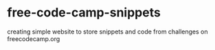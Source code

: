 # free-code-camp-snippets
creating simple website to store snippets and code from challenges on freecodecamp.org
